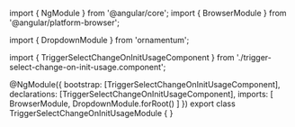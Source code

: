 import { NgModule } from '@angular/core';
import { BrowserModule } from '@angular/platform-browser';
  
import { DropdownModule } from 'ornamentum';
  
import { TriggerSelectChangeOnInitUsageComponent } from './trigger-select-change-on-init-usage.component';

@NgModule({
 bootstrap: [TriggerSelectChangeOnInitUsageComponent],
 declarations: [TriggerSelectChangeOnInitUsageComponent],
 imports: [
    BrowserModule, 
    DropdownModule.forRoot()
  ]
})
export class TriggerSelectChangeOnInitUsageModule {
}
